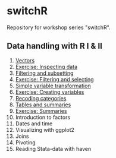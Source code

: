 # switchR



Repository for workshop series "switchR".



## Data handling with R I & II

1. [Vectors](https://github.com/quasidemic/teachR/blob/master/notebooks/teachR_vectors.ipynb)
2. [Exercise: Inspecting data](https://github.com/quasidemic/teachR/blob/master/notebooks/teachR_exercises.ipynb)
3. [Filtering and subsetting](https://github.com/quasidemic/teachR/blob/master/notebooks/teachR_filter-subset.ipynb)
4. [Exercise: Filtering and selecting](https://github.com/quasidemic/teachR/blob/master/notebooks/teachR_exercises.ipynb)
5. [Simple variable transformation](https://github.com/quasidemic/teachR/blob/master/notebooks/teachR_create-recode-classes.ipynb)
6. [Exercise: Creating variables](https://github.com/quasidemic/teachR/blob/master/notebooks/teachR_exercises.ipynb)
7. [Recoding categories](https://github.com/quasidemic/teachR/blob/master/notebooks/teachR_recoding-categories.ipynb)
8. [Tables and summaries](https://github.com/quasidemic/teachR/blob/master/notebooks/teachR_tables-summaries.ipynb)
9. [Exercise: Summaries](https://github.com/quasidemic/teachR/blob/master/notebooks/teachR_exercises.ipynb)
10. Introduction to factors
11. Dates and time
12. Visualizing with ggplot2
13. Joins
14. Pivoting
15. Reading Stata-data with haven

